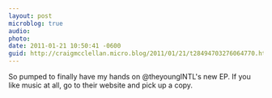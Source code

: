 ```yaml
---
layout: post
microblog: true
audio: 
photo: 
date: 2011-01-21 10:50:41 -0600
guid: http://craigmcclellan.micro.blog/2011/01/21/t28494703276064770.html
---
```

So pumped to finally have my hands on @theyoungINTL's new EP.  If you like music at all, go to their website and pick up a copy.
